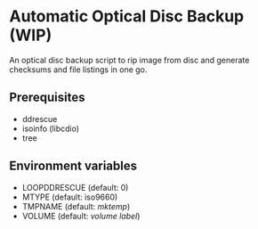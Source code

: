 # Automatic Optical Disc Backup (__WIP__)

An optical disc backup script to rip image from disc and generate checksums and file listings in one go. 

## Prerequisites
- ddrescue
- isoinfo (libcdio)
- tree

## Environment variables

- LOOPDDRESCUE (default: 0)
- MTYPE (default: iso9660)
- TMPNAME (default: _mktemp_)
- VOLUME (default: _volume label_)
